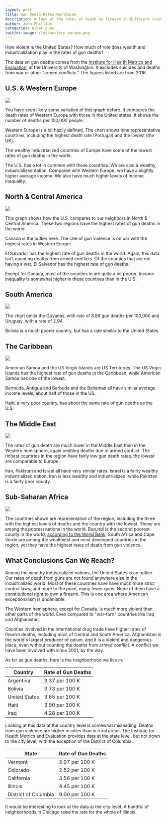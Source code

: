 ```yaml
---
layout: post
title: Gun Death Rates Worldwide 
description: A look at the rates of death by firearm in different countries.
author: John Phillips
categories: other guns
twitter-image: /img/western-europe.png
---
```


How violent is the United States? How much of role does wealth and industrialization play in the rates of gun deaths?

The data on gun deaths comes from the [Institute for Health Metrics and Evaluation][guns], at the University of Washington. It excludes suicides and deaths from war or other “armed conflicts.” The figures listed are from 2016.

[guns]: http://ghdx.healthdata.org/gbd-results-tool

## U.S. & Western Europe

<div >
	<img src="/img/western-europe.svg" class="full-width">
</div>

You have seen likely some variation of this graph before. It compares the death rates of Western Europe with those in the United states. It shows the number of deaths per 100,000 people. 

Western Europe is a bit hazily defined. The chart shows nine representative countries, including the highest death rate (Portugal) and the lowest (the UK). 

The wealthy industrialized countries of Europe have some of the lowest rates of gun deaths in the world.

<a name="jump"></a>
The U.S. has a lot in common with these countries. We are also a wealthy, industrialized nation. Compared with Western Europe, we have a slightly higher average income. We also have much higher levels of income inequality.

## North & Central America

<div >
	<img src="/img/america.svg" class="full-width">
</div>

This graph shows how the U.S. compares to our neighbors in North & Central America. These two regions have the highest rates of gun deaths in the world. 

Canada is the outlier here. The rate of gun violence is on par with the highest rates in Western Europe.

El Salvador has the highest rate of gun deaths in the world. Again, this data isn’t counting deaths from armed conflicts. Of the counties that are not having a war, El Salvador has the highest rate of gun deaths.

Except for Canada, most of the counties in are quite a bit poorer. Income inequality is somewhat higher in these countries than in the U.S.

## South America

<div >
	<img src="/img/south-america.svg" class="full-width">
</div>


The chart omits the Guyanas, with rate of 8.86 gun deaths per 100,000 and Uruguay, with a rate of 2.94.

Bolivia is a much poorer country, but has a rate similar to the United States. 

## The Caribbean

<div >
	<img src="/img/caribbean.svg" class="full-width">
</div>

American Samoa and the US Virgin Islands are US Territories. The US Virgin Islands has the highest rate of gun deaths in the Caribbean, while American Samoa has one of the lowest.

Bermuda, Antigua and Barbuda and the Bahamas all have similar average income levels, about half of those in the US. 

Haiti, a very poor country, has about the same rate of gun deaths as the U.S.

## The Middle East

<div >
	<img src="/img/middle-east.svg" class="full-width">
</div>

The rates of gun death are much lower in the Middle East than in the Western hemisphere, again omitting deaths due to armed conflict. The richest countries in the region have fairly low gun death rates, the lowest are comparable to Europe. 

Iran, Pakistan and Israel all have very similar rates. Israel is a fairly wealthy industrialized nation. Iran is less wealthy and industrialized, while Pakistan is a fairly poor county.


## Sub-Saharan Africa 

<div >
	<img src="/img/africa.svg" class="full-width">
</div>

The countries shown are representative of the region, including the three with the highest levels of deaths and the country with the lowest. These are among the poorest nations in the world. Burundi is the second poorest county in the world, [according to the World Bank][income]. South Africa and Cape Verde are among the wealthiest and most developed countries in the region, yet they have the highest rates of death from gun violence.

[income]: https://data.worldbank.org/indicator/NY.GDP.PCAP.PP.CD?year_high_desc=false


## What Conclusions Can We Reach?

Among the wealthy industrialized nations, the United States is an outlier. Our rates of death from guns are not found anywhere else in the industrialized world. Most of these countries have have much more strict control laws, and more to the point, many fewer guns. None of them have a constitutional right to own a firearm. This is one area where American exceptionalism is undeniable. 

The Western hemisphere, except for Canada, is much more violent than other parts of the world. Even compared to "war-torn" countries like Iraq and Afghanistan.

Counties involved in the international drug trade have higher rates of firearm deaths, including most of Central and South America. Afghanistan is the world's largest producer of opium, and it is a violent and dangerous place, even without counting the deaths from armed conflict. A conflict we have been involved with since 2001, by the way.

As far as gun deaths, here is the neighborhood we live in:

| Country | Rate of Gun Deaths |
|---|---|
| Argentina | 3.37 per 100 K |
| Bolivia | 3.73 per 100 K |
| United States | 3.85 per 100 K | 
| Haiti | 3.90 per 100 K |
| Iraq | 4.28 per 100 K |

Looking at this data at the country level is somewhat misleading. Deaths from gun violence are higher in cities than in rural areas. The Institute for Health Metrics and Evaluation provides data at the state level, but not down to the city level, with the exception of the District of Columbia.

| State | Rate of Gun Deaths |
|---|---|
| Vermont | 2.07 per 100 K |
| Colorado | 2.52 per 100 K |
| California | 3.56 per 100 K | 
| Illinois | 4.45 per 100 K |
| District of Columbia | 9.00 per 100 K |

It would be interesting to look at the data at the city level. A handful of neighborhoods in Chicago raise the rate for the whole of Illinois.

